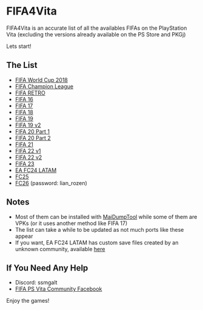 # FIFA4Vita

FIFA4Vita is an accurate list of all the availables FIFAs on the PlayStation Vita (excluding the versions already available on the PS Store and PKGj)

Lets start!



## The List

* [FIFA World Cup 2018](https://www.mediafire.com/file/8xes76i7rxafibv/es\_o\_jogo\_wc.zip/file?fbclid=IwAR3f2T4MDlTe0GjvKj\_C24Vlpx-yFIH4dJvmxpCY-AUpo5UMWPB8U-zE-hI)
* [FIFA Champion League](https://drive.google.com/drive/folders/1NWtRgqF\_C2K\_CQqml\_Ibmosx-AO8KeNP)
* [FIFA RETRO](https://mega.nz/file/VIFmQZKB#QBzESJAL1pxVGHmWHxbi7GNAs94I36R-EZQWOzI-DiI)
* [FIFA 16](https://drive.google.com/file/d/1oKUec3GTALxdxFSLDQIoqFYDLWFoiS61/view)
* [FIFA 17](https://www.mediafire.com/file/ov727idpe55s2g7/Fifa17.vpk/file?fbclid=IwAR0Za1D7ufolFSZoLZ7hbBf2TqR4TYjavsLrUwZ\_K3xqmZHlW7w1x17K1Rg)
* [FIFA 18](https://drive.google.com/file/d/1lrwnaqBQ8og-bq5p0dK46PirAj\_tIyPR/view)
* [FIFA 19](https://www.mediafire.com/file/x9ucma26dk10jmz/fifa\_19\_final.\_gracias\_SALVADOR\_DIAZ.rar/file?fbclid=IwAR2rZtkAhFMSqlUBQ6vUjN60CNcCRetljrBLMP3upqfM0y41RJtqf4oSLzw)
* [FIFA 19 v2](https://drive.google.com/file/d/1PfBT4YtEyr1yfVvyTwARtSMVLWvH65c5/view)
* [FIFA 20 Part 1](https://www.mediafire.com/file/ze06t67opp4bkku/F20-MOD-MAI-ZIPERTO.part1.rar/file)
* [FIFA 20 Part 2](https://www.mediafire.com/file/q9hmqlp81vx8p43/F20-MOD-MAI-ZIPERTO.part2.rar/file)
* [FIFA 21](https://www.mediafire.com/file/7lo8r6vlwjwt0da/FIFA21UPDATE2PSVITA.zip/file)
* [FIFA 22 v1](https://1fichier.com/?ffrq1qldogirx1dlw0fk)
* [FIFA 22 v2](https://drive.google.com/file/d/160vl4Wd6x6XP0eRH7TlrSBKqncgdVvpo/view)
* [FIFA 23](https://mega.nz/file/eP4VwSSL#baClpQlVMR\_yCxREDNZfIkM\_JyrzhMOGtDtG\_jYrlX8)
* [EA FC24 LATAM](https://www.mediafire.com/file/qwlis5qvwhpixjb/PCSE00886.rar/file)
* [FC25](https://drive.google.com/file/d/16kzqrBGn77smOh3p1jFLz4ymbtsXQS8i/view)
* [FC26](https://drive.google.com/drive/folders/1KuPOxdEhTUSJTaqcvRMlm5QF5TMkBgBy?usp=drive_link) (password: lian_rozen)



## Notes

* Most of them can be installed with [MaiDumpTool](https://github.com/LioMajor/MaiDumpToolEN) while some of them are VPKs (or it uses another method like FIFA 17)
* The list can take a while to be updated as not much ports like these appear
* If you want, EA FC24 LATAM has custom save files created by an unknown community, available [here](https://www.mediafire.com/file/kuxq9ii6xv459uk/PCSE00886.rar/file)



## If You Need Any Help



* Discord: ssmgalt
* [FIFA PS Vita Community Facebook](https://www.facebook.com/groups/877700982364112/?ref=share)



Enjoy the games! 

